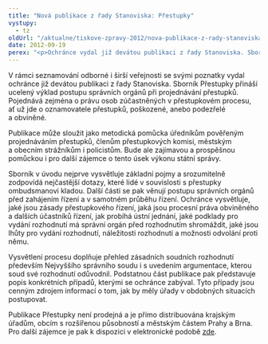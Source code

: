 ```yaml
---
title: "Nová publikace z řady Stanoviska: Přestupky"
vystupy:
  - tz
oldUrl: "/aktualne/tiskove-zpravy-2012/nova-publikace-z-rady-stanoviska-prestupky"
date: 2012-09-19
perex: "<p>Ochránce vydal již devátou publikaci z řady Stanoviska. Sborník Přestupky uceleným způsobem vysvětluje proces projednávání přestupku, rozhodování úřadů a práva účastníků přestupkových řízení.</p>"
---
```


<!-- imported from the old website -->

<p>V rámci seznamování odborné i širší veřejnosti se svými poznatky vydal ochránce již devátou publikaci z řady Stanoviska. Sborník Přestupky přináší ucelený výklad postupu správních orgánů při projednávání přestupků. Pojednává zejména o právu osob zúčastněných v přestupkovém procesu, ať už jde o oznamovatele přestupků, poškozené, anebo podezřelé a obviněné. </p><p>Publikace může sloužit jako metodická pomůcka úředníkům pověřeným projednáváním přestupků, členům přestupkových komisí, městským a obecním strážníkům i policistům. Bude ale zajímavou a prospěšnou pomůckou i pro další zájemce o tento úsek výkonu státní správy.</p><p>Sborník v úvodu nejprve vysvětluje základní pojmy a srozumitelně zodpovídá nejčastější dotazy, které lidé v souvislosti s přestupky ombudsmanovi kladou. Další části se pak věnují postupu správních orgánů před zahájením řízení a v samotném průběhu řízení. Ochránce vysvětluje, jaké jsou zásady přestupkového řízení, jaká jsou procesní práva obviněného a dalších účastníků řízení, jak probíhá ústní jednání, jaké podklady pro vydání rozhodnutí má správní orgán před rozhodnutím shromáždit, jaké jsou lhůty pro vydání rozhodnutí, náležitosti rozhodnutí a možnosti odvolání proti němu. </p><p>Vysvětlení procesu doplňuje přehled zásadních soudních rozhodnutí především Nejvyššího správního soudu i s uvedením argumentace, kterou soud své rozhodnutí odůvodnil. Podstatnou část publikace pak představuje popis konkrétních případů, kterými se ochránce zabýval. Tyto případy jsou cenným zdrojem informací o tom, jak by měly úřady v obdobných situacích postupovat.</p><p>Publikace Přestupky není prodejná a je přímo distribuována krajským úřadům, obcím s rozšířenou působností a městským částem Prahy a Brna. Pro další zájemce je pak k dispozici v elektronické podobě <a href="/dalsi-aktivity/publikace/sborniky-stanoviska/">zde</a>.</p>
